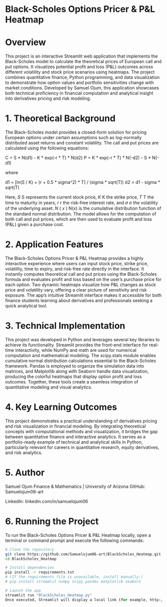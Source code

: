 # Black-Scholes Options Pricer & P&L Heatmap
# Overview

This project is an interactive Streamlit web application that implements the Black-Scholes model to calculate the theoretical prices of European call and put options. It visualizes potential profit and loss (P&L) outcomes across different volatility and stock price scenarios using heatmaps. The project combines quantitative finance, Python programming, and data visualization to demonstrate how option values and portfolio sensitivities change with market conditions. Developed by Samuel Ojum, this application showcases both technical proficiency in financial computation and analytical insight into derivatives pricing and risk modeling.

# 1. Theoretical Background

The Black-Scholes model provides a closed-form solution for pricing European options under certain assumptions such as log-normally distributed asset returns and constant volatility. The call and put prices are calculated using the following equations:

C = S * N(d1) - K * exp(-r * T) * N(d2)
P = K * exp(-r * T) * N(-d2) - S * N(-d1)

where

d1 = [ln(S / K) + (r + 0.5 * sigma^2) * T] / (sigma * sqrt(T))
d2 = d1 - sigma * sqrt(T)

Here, 
𝑆
S represents the current stock price, 
𝐾
K the strike price, 
𝑇
T the time to maturity in years, 
𝑟
r the risk-free interest rate, and 
𝜎
σ the volatility of the underlying asset. 
𝑁
(
𝑥
)
N(x) is the cumulative distribution function of the standard normal distribution. The model allows for the computation of both call and put prices, which are then used to evaluate profit and loss (P&L) given a purchase cost.

# 2. Application Features

The Black-Scholes Options Pricer & P&L Heatmap provides a highly interactive experience where users can input stock price, strike price, volatility, time to expiry, and risk-free rate directly in the interface. It instantly computes theoretical call and put prices using the Black-Scholes formula and evaluates profit and loss based on the user’s purchase price for each option. Two dynamic heatmaps visualize how P&L changes as stock price and volatility vary, offering a clear picture of sensitivity and risk exposure. The app’s intuitive Streamlit interface makes it accessible for both finance students learning about derivatives and professionals seeking a quick analytical tool.

# 3. Technical Implementation

This project was developed in Python and leverages several key libraries to achieve its functionality. Streamlit provides the front-end interface for real-time interactivity, while NumPy and math are used for numerical computation and mathematical modeling. The scipy.stats module enables cumulative normal distribution calculations essential to the Black-Scholes framework. Pandas is employed to organize the simulation data into matrices, and Matplotlib along with Seaborn handle data visualization, producing the colorful heatmaps that display option profit and loss outcomes. Together, these tools create a seamless integration of quantitative modeling and visual analytics.

# 4. Key Learning Outcomes

This project demonstrates a practical understanding of derivatives pricing and risk visualization in financial modeling. By integrating theoretical concepts with computational methods and visualization, it bridges the gap between quantitative finance and interactive analytics. It serves as a portfolio-ready example of technical and analytical skills in Python, particularly relevant for careers in quantitative research, equity derivatives, and risk analytics.

# 5. Author

Samuel Ojum
Finance & Mathematics | University of Arizona
GitHub: Samuelojum06-art

LinkedIn: linkedin.com/in/samuelojum06

# 6. Running the Project

To run the Black-Scholes Options Pricer & P&L Heatmap locally, open a terminal or command prompt and execute the following commands:
```bash
# Clone the repository
git clone https://github.com/Samuelojum06-art/BlackScholes_Heatmap.git
cd BlackScholes_Heatmap

# Install dependencies
pip install -r requirements.txt
# (If the requirements file is unavailable, install manually:)
# pip install streamlit numpy scipy pandas matplotlib seaborn

# Launch the app
streamlit run "BlackScholes_Heatmap.py"
Once executed, Streamlit will display a local link (for example, http://localhost:8501). Open this link in your browser to access the interactive Black-Scholes pricing and heatmap tool.
